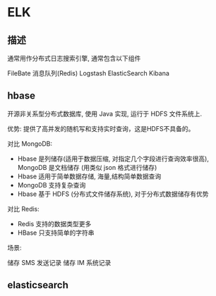 # ELK

## 描述

通常用作分布式日志搜索引擎, 通常包含以下组件

FileBate
消息队列(Redis)
Logstash
ElasticSearch
Kibana

## hbase

开源非关系型分布式数据库, 使用 Java 实现, 运行于 HDFS 文件系统上.

优势: 提供了高并发的随机写和支持实时查询，这是HDFS不具备的。

对比 MongoDB:

- Hbase 是列储存(适用于数据压缩, 对指定几个字段进行查询效率很高), MongoDB 是文档储存 (用类似 json 格式进行储存)
- Hbase 适用于简单数据存储, 海量,结构简单数据查询
- MongoDB 支持复杂查询
- Hbase 基于 HDFS (分布式文件储存系统), 对于分布式数据储存有优势

对比 Redis:

- Redis 支持的数据类型更多
- HBase 只支持简单的字符串

场景:

储存 SMS 发送记录
储存 IM 系统记录


## elasticsearch


